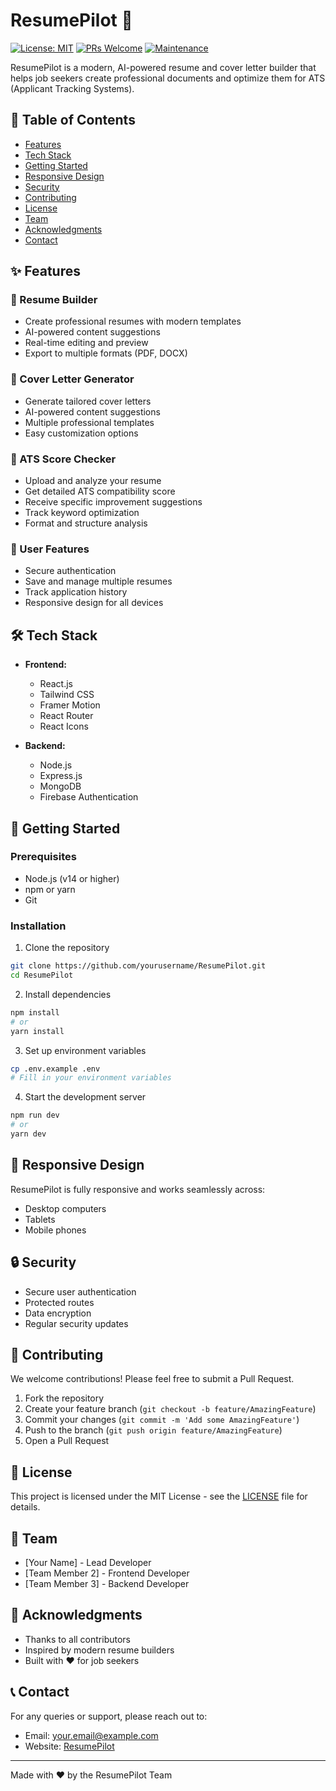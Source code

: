 # ResumePilot 🚀

[![License: MIT](https://img.shields.io/badge/License-MIT-yellow.svg)](https://opensource.org/licenses/MIT)
[![PRs Welcome](https://img.shields.io/badge/PRs-welcome-brightgreen.svg?style=flat-square)](http://makeapullrequest.com)
[![Maintenance](https://img.shields.io/badge/Maintained%3F-yes-green.svg)](https://github.com/yourusername/ResumePilot/graphs/commit-activity)

ResumePilot is a modern, AI-powered resume and cover letter builder that helps job seekers create professional documents and optimize them for ATS (Applicant Tracking Systems).

## 📑 Table of Contents
- [Features](#-features)
- [Tech Stack](#️-tech-stack)
- [Getting Started](#-getting-started)
- [Responsive Design](#-responsive-design)
- [Security](#-security)
- [Contributing](#-contributing)
- [License](#-license)
- [Team](#-team)
- [Acknowledgments](#-acknowledgments)
- [Contact](#-contact)

## ✨ Features

### 📝 Resume Builder
- Create professional resumes with modern templates
- AI-powered content suggestions
- Real-time editing and preview
- Export to multiple formats (PDF, DOCX)

### 📄 Cover Letter Generator
- Generate tailored cover letters
- AI-powered content suggestions
- Multiple professional templates
- Easy customization options

### 🎯 ATS Score Checker
- Upload and analyze your resume
- Get detailed ATS compatibility score
- Receive specific improvement suggestions
- Track keyword optimization
- Format and structure analysis

### 🔐 User Features
- Secure authentication
- Save and manage multiple resumes
- Track application history
- Responsive design for all devices

## 🛠️ Tech Stack

- **Frontend:**
  - React.js
  - Tailwind CSS
  - Framer Motion
  - React Router
  - React Icons

- **Backend:**
  - Node.js
  - Express.js
  - MongoDB
  - Firebase Authentication

## 🚀 Getting Started

### Prerequisites
- Node.js (v14 or higher)
- npm or yarn
- Git

### Installation

1. Clone the repository
```bash
git clone https://github.com/yourusername/ResumePilot.git
cd ResumePilot
```

2. Install dependencies
```bash
npm install
# or
yarn install
```

3. Set up environment variables
```bash
cp .env.example .env
# Fill in your environment variables
```

4. Start the development server
```bash
npm run dev
# or
yarn dev
```

## 📱 Responsive Design

ResumePilot is fully responsive and works seamlessly across:
- Desktop computers
- Tablets
- Mobile phones

## 🔒 Security

- Secure user authentication
- Protected routes
- Data encryption
- Regular security updates

## 🤝 Contributing

We welcome contributions! Please feel free to submit a Pull Request.

1. Fork the repository
2. Create your feature branch (`git checkout -b feature/AmazingFeature`)
3. Commit your changes (`git commit -m 'Add some AmazingFeature'`)
4. Push to the branch (`git push origin feature/AmazingFeature`)
5. Open a Pull Request

## 📄 License

This project is licensed under the MIT License - see the [LICENSE](LICENSE) file for details.

## 👥 Team

- [Your Name] - Lead Developer
- [Team Member 2] - Frontend Developer
- [Team Member 3] - Backend Developer

## 🙏 Acknowledgments

- Thanks to all contributors
- Inspired by modern resume builders
- Built with ❤️ for job seekers

## 📞 Contact

For any queries or support, please reach out to:
- Email: your.email@example.com
- Website: [ResumePilot](https://resumepilot.com)

---

Made with ❤️ by the ResumePilot Team
